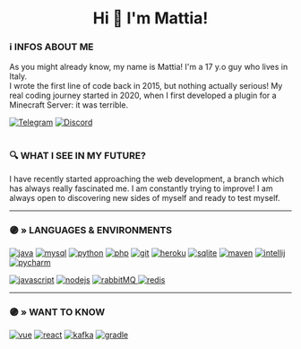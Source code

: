 <h1 align="center">Hi 👋 I'm Mattia!</h1>
<h3>ℹ️ INFOS ABOUT ME</h2>
<p>
  As you might already know, my name is Mattia! I'm a 17 y.o guy who lives in Italy.
  <br >
  I wrote the first line of code back in 2015, but nothing actually serious!
  My real coding journey started in 2020, when I first developed a plugin for a Minecraft Server: it was terrible.
  
  <a href="https://t.me/wronger" rel="nofollow" target="_blank"><img src="https://img.shields.io/badge/Telegram-@wronger-2CA5E0?style=flat-square&logo=telegram&logoColor=white" alt="Telegram" style="max-width: 100%;"></a>
<a href="https://www.discord.com/users/495318385576378368" rel="nofollow" target="_blank"><img src="https://img.shields.io/badge/Discord-Thundyy%233423-7289DA?style=flat-square&logo=discord&logoColor=white" alt="Discord" style="max-width: 100%;"></a>
  <br >
  <br >
  <h3>🔍 WHAT I SEE IN MY FUTURE?</h3>
  I have recently started approaching the web development, a branch which has always really fascinated me. 
  I am constantly trying to improve! I am always open to discovering new sides of myself and ready to test myself.
</p>

<!--
<a href="https://t.me/wronger" rel="nofollow" target="_blank"><img src="https://img.shields.io/badge/Telegram-@wronger-2CA5E0?style=flat-square&logo=telegramlogoColor=white" alt="Telegram" style="max-width: 100%;"></a>

<a href="https://www.discord.com/users/495318385576378368" rel="nofollow" target="_blank"><img src="https://img.shields.io/badge/Discord-Thundyy%233423-2CA5E0?style=flat-square&logo=discord&logoColor=white" alt="Discord" style="max-width: 100%;"></a>
<br />


<p>&nbsp;<img align="center" src="https://github-readme-stats.vercel.app/api?username=sothundyy&show_icons=true&locale=en&theme=midnight-purple&hide_border=true" alt="sothundyy"/>
<img align="center" src="https://github-readme-streak-stats.herokuapp.com/?user=sothundyy&theme=midnight-purple&hide_border=true" alt="sothundyy" />
</p>

-->

<hr />
<h3>🟣 » LANGUAGES & ENVIRONMENTS</h3>

<p align="left">
<!-- Java -->
  <a href="https://www.java.com" target="_blank"> <img src="https://img.shields.io/badge/java-%237F00FF.svg?&style=for-the-badge&logo=java&logoColor=white" alt="java"/></a>
<!-- MySQL -->
  <a href="https://www.mysql.com/" target="_blank"><img src="https://img.shields.io/badge/Mysql-%237F00FF.svg?&style=for-the-badge&logo=mysql&logoColor=white" alt="mysql"/></a>
<!-- Python -->
   <a href="https://www.python.org" target="_blank"><img src="https://img.shields.io/badge/python-%237F00FF.svg?&style=for-the-badge&logo=python&logoColor=white" alt="python"/></a>
<!-- PHP -->
   <a href="https://www.php.net" target="_blank"><img src="https://img.shields.io/badge/php-%237F00FF.svg?&style=for-the-badge&logo=php&logoColor=white" alt="php"/></a>
<!-- Git -->
 <a href="https://git-scm.com/" target="_blank"><img src="https://img.shields.io/badge/git-%237F00FF.svg?&style=for-the-badge&logo=git&logoColor=white" alt="git"/></a>
<!-- Heroku -->
 <a href="https://heroku.com" target="_blank"><img src="https://img.shields.io/badge/heroku-%237F00FF.svg?&style=for-the-badge&logo=heroku&logoColor=white" alt="heroku"/></a>
<!-- Sqlite -->
  <a href="https://www.sqlite.org/" target="_blank"><img src="https://img.shields.io/badge/sqlite-%237F00FF.svg?&style=for-the-badge&logo=sqlite&logoColor=white" alt="sqlite"/></a>
<!-- Maven --> 
  <a href="https://maven.apache.org" target="_blank"><img src="https://img.shields.io/badge/maven-%237F00FF.svg?&style=for-the-badge&logo=apache-maven&logoColor=white" alt="maven"/></a>
<!-- Intellij --> 
   <a href="https://www.jetbrains.com/idea/" target="_blank"><img src="https://img.shields.io/badge/intellij-%237F00FF.svg?&style=for-the-badge&logo=intellij-idea&logoColor=white" alt="intellij"/></a>
<!-- Pycharm --> 
   <a href="https://www.jetbrains.com/idea/" target="_blank"><img src="https://img.shields.io/badge/pycharm-%237F00FF.svg?&style=for-the-badge&logo=pycharm&logoColor=white" alt="pycharm"/></a>
</p>
<!-- JS -->
  <a href="https://developer.mozilla.org/en-US/docs/Web/JavaScript" target="_blank"><img src="https://img.shields.io/badge/javascript-%237F00FF.svg?&style=for-the-badge&logo=javascript&logoColor=white" alt="javascript"/></a>
<!-- NodeJS -->
  <a href="https://nodejs.org" target="_blank"><img src="https://img.shields.io/badge/node.js-%237F00FF.svg?&style=for-the-badge&logo=node.js&logoColor=white" alt="nodejs"/></a>
<!-- RabbitMQ -->
  <a href="https://www.rabbitmq.com" target="_blank"><img src="https://img.shields.io/badge/rabbitmq-%237F00FF.svg?&style=for-the-badge&logo=rabbitmq&logoColor=white" alt="rabbitMQ"/> </a>
<!-- Redis -->
  <a href="https://redis.io" target="_blank"><img src="https://img.shields.io/badge/redis-%237F00FF.svg?&style=for-the-badge&logo=redis&logoColor=white" alt="redis"/></a>

<hr />
<h3 align="left">🟣 » WANT TO KNOW</h3>
<p align="left">
  <!-- Vue -->
    <a href="https://vuejs.org/" target="_blank"><img src="https://img.shields.io/badge/vue-%237F00FF.svg?&style=for-the-badge&logo=vue.js&logoColor=white" alt="vue"/></a>
  <!-- React -->
      <a href="https://en.reactjs.org/" target="_blank"><img src="https://img.shields.io/badge/react-%237F00FF.svg?&style=for-the-badge&logo=react&logoColor=white" alt="react"/></a>
  <!-- Kafka -->
        <a href="https://en.reactjs.org/" target="_blank"><img src="https://img.shields.io/badge/kafka-%237F00FF.svg?&style=for-the-badge&logo=apachekafka&logoColor=white" alt="kafka"/></a>
  <!-- Gradkle -->
        <a href="https://gradle.org/" target="_blank"><img src="https://img.shields.io/badge/gradle-%237F00FF.svg?&style=for-the-badge&logo=gradle&logoColor=white" alt="gradle"/></a>
</p>
